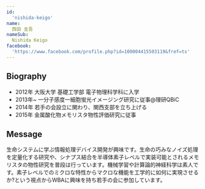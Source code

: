 ```yaml
---
id:
  'nishida-keigo'
name:
  西田 圭吾
nameSub:
  Nishida Keigo
facebook:
  'https://www.facebook.com/profile.php?id=100004415503119&fref=ts'
---
```


## Biography
- 2012年 大阪大学 基礎工学部 電子物理科学科に入学
- 2013年~ 一分子感度一細胞蛍光イメージング研究に従事@理研QBiC
- 2014年 若手の会設立に関わり、関西支部を立ち上げる
- 2015年 金属酸化物メモリスタ物性評価研究に従事

## Message
生命システムに学ぶ情報処理デバイス開発が興味です。生命の巧みなノイズ処理を定量化する研究や、シナプス結合を半導体素子レベルで実装可能とされるメモリスタの物性研究を普段は行っています。機械学習や計算論的神経科学は素人です。素子レベルでのミクロな特性からマクロな機能を工学的に如何に実現させるか?という視点からWBAに興味を持ち若手の会に参加しています。

